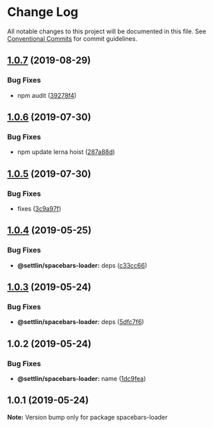 # Change Log

All notable changes to this project will be documented in this file.
See [Conventional Commits](https://conventionalcommits.org) for commit guidelines.

## [1.0.7](https://github.com/settlin/node-monorepo/compare/@settlin/spacebars-loader@1.0.6...@settlin/spacebars-loader@1.0.7) (2019-08-29)


### Bug Fixes

* npm audit ([39278f4](https://github.com/settlin/node-monorepo/commit/39278f4))





## [1.0.6](https://github.com/settlin/node-monorepo/compare/@settlin/spacebars-loader@1.0.5...@settlin/spacebars-loader@1.0.6) (2019-07-30)


### Bug Fixes

* npm update lerna hoist ([287a88d](https://github.com/settlin/node-monorepo/commit/287a88d))





## [1.0.5](https://github.com/settlin/node-monorepo/compare/@settlin/spacebars-loader@1.0.4...@settlin/spacebars-loader@1.0.5) (2019-07-30)


### Bug Fixes

* fixes ([3c9a97f](https://github.com/settlin/node-monorepo/commit/3c9a97f))





## [1.0.4](https://github.com/settlin/node-monorepo/compare/@settlin/spacebars-loader@1.0.3...@settlin/spacebars-loader@1.0.4) (2019-05-25)


### Bug Fixes

* **@settlin/spacebars-loader:** deps ([c33cc66](https://github.com/settlin/node-monorepo/commit/c33cc66))





## [1.0.3](https://github.com/settlin/node-monorepo/compare/@settlin/spacebars-loader@1.0.2...@settlin/spacebars-loader@1.0.3) (2019-05-24)


### Bug Fixes

* **@settlin/spacebars-loader:** deps ([5dfc7f6](https://github.com/settlin/node-monorepo/commit/5dfc7f6))





## 1.0.2 (2019-05-24)


### Bug Fixes

* **@settlin/spacebars-loader:** name ([1dc9fea](https://github.com/settlin/node-monorepo/commit/1dc9fea))





## 1.0.1 (2019-05-24)

**Note:** Version bump only for package spacebars-loader
